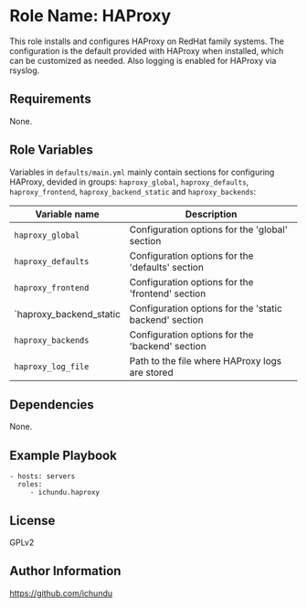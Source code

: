 Role Name: HAProxy
==================

This role installs and configures HAProxy on RedHat family systems. The configuration is the default provided with HAProxy when installed, which can be customized as needed. Also logging is enabled for HAProxy via rsyslog.

Requirements
------------

None.

Role Variables
--------------

Variables in `defaults/main.yml` mainly contain sections for configuring HAProxy, devided in groups: `haproxy_global`, `haproxy_defaults`, `haproxy_frontend`, `haproxy_backend_static` and `haproxy_backends`:

|	Variable name	|	Description	|
|-------------------|---------------|
| `haproxy_global` | Configuration options for the 'global' section |
| `haproxy_defaults` | Configuration options for the 'defaults' section |
| `haproxy_frontend` | Configuration options for the 'frontend' section |
| `haproxy_backend_static | Configuration options for the 'static backend' section |
| `haproxy_backends` | Configuration options for the 'backend' section |
| `haproxy_log_file` | Path to the file where HAProxy logs are stored |

Dependencies
------------

None.

Example Playbook
----------------

    - hosts: servers
      roles:
         - ichundu.haproxy

License
-------

GPLv2

Author Information
------------------

https://github.com/ichundu
